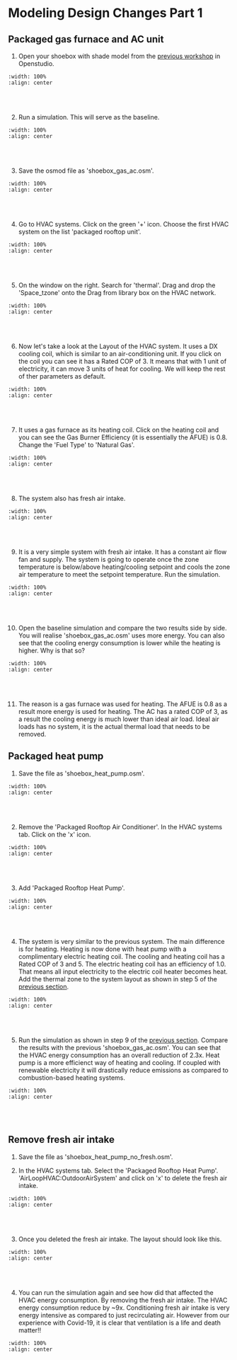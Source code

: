 # Modeling Design Changes Part 1

## Packaged gas furnace and AC unit
1. Open your shoebox with shade model from the [previous workshop](04_psvdgn.md#evaluating-passive-hvac-design-strategies) in Openstudio.
```{image} ../_static/hvac1/hvac1_1.png
:width: 100%
:align: center
```
<br/><br/>

2. Run a simulation. This will serve as the baseline.
```{image} ../_static/hvac1/hvac1_2.png
:width: 100%
:align: center
```
<br/><br/>

3. Save the osmod file as 'shoebox_gas_ac.osm'.
```{image} ../_static/hvac1/hvac1_3.png
:width: 100%
:align: center
```
<br/><br/>

4. Go to HVAC systems. Click on the green '+' icon. Choose the first HVAC system on the list 'packaged rooftop unit'.
```{image} ../_static/hvac1/hvac1_4.png
:width: 100%
:align: center
```
<br/><br/>

5. On the window on the right. Search for 'thermal'. Drag and drop the 'Space_tzone' onto the Drag from library box on the HVAC network.
```{image} ../_static/hvac1/hvac1_5.png
:width: 100%
:align: center
```
<br/><br/>

6. Now let's take a look at the Layout of the HVAC system. It uses a DX cooling coil, which is similar to an air-conditioning unit. If you click on the coil you can see it has a Rated COP of 3. It means that with 1 unit of electricity, it can move 3 units of heat for cooling. We will keep the rest of ther parameters as default.
```{image} ../_static/hvac1/hvac1_6.png
:width: 100%
:align: center
```
<br/><br/>


7. It uses a gas furnace as its heating coil. Click on the heating coil and you can see the Gas Burner Efficiency (it is essentially the AFUE) is 0.8. Change the 'Fuel Type' to 'Natural Gas'.
```{image} ../_static/hvac1/hvac1_7.png
:width: 100%
:align: center
```
<br/><br/>

8. The system also has fresh air intake.
```{image} ../_static/hvac1/hvac1_8.png
:width: 100%
:align: center
```
<br/><br/>

9. It is a very simple system with fresh air intake. It has a constant air flow fan and supply. The system is going to operate once the zone temperature is below/above heating/cooling setpoint and cools the zone air temperature to meet the setpoint temperature. Run the simulation.
```{image} ../_static/hvac1/hvac1_9.png
:width: 100%
:align: center
```
<br/><br/>

10. Open the baseline simulation and compare the two results side by side. You will realise 'shoebox_gas_ac.osm' uses more energy. You can also see that the cooling energy consumption is lower while the heating is higher. Why is that so?
```{image} ../_static/hvac1/hvac1_10.png
:width: 100%
:align: center
```
<br/><br/>

11. The reason is a gas furnace was used for heating. The AFUE is 0.8 as a result more energy is used for heating. The AC has a rated COP of 3, as a result the cooling energy is much lower than ideal air load. Ideal air loads has no system, it is the actual thermal load that needs to be removed.

## Packaged heat pump
1. Save the file as 'shoebox_heat_pump.osm'. 
```{image} ../_static/hvac1/hvac1_11.png
:width: 100%
:align: center
```
<br/><br/>

2. Remove the 'Packaged Rooftop Air Conditioner'. In the HVAC systems tab. Click on the 'x' icon.
```{image} ../_static/hvac1/hvac1_12.png
:width: 100%
:align: center
```
<br/><br/>

3. Add 'Packaged Rooftop Heat Pump'.
```{image} ../_static/hvac1/hvac1_13.png
:width: 100%
:align: center
```
<br/><br/>

4. The system is very similar to the previous system. The main difference is for heating. Heating is now done with heat pump with a complimentary electric heating coil. The cooling and heating coil has a Rated COP of 3 and 5. The electric heating coil has an efficiency of 1.0. That means all input electricity to the electric coil heater becomes heat. Add the thermal zone to the system layout as shown in step 5 of the [previous section](#packaged-gas-furnace-and-ac-unit). 
```{image} ../_static/hvac1/hvac1_14.png
:width: 100%
:align: center
```
<br/><br/>

5. Run the simulation as shown in step 9 of the [previous section](#packaged-gas-furnace-and-ac-unit). Compare the results with the previous 'shoebox_gas_ac.osm'. You can see that the HVAC energy consumption has an overall reduction of 2.3x. Heat pump is a more efficienct way of heating and cooling. If coupled with renewable electricity it will drastically reduce emissions as compared to combustion-based heating systems. 
```{image} ../_static/hvac1/hvac1_15.png
:width: 100%
:align: center
```
<br/><br/>

## Remove fresh air intake
1. Save the file as 'shoebox_heat_pump_no_fresh.osm'. 

2. In the HVAC systems tab. Select the 'Packaged Rooftop Heat Pump'. 'AirLoopHVAC:OutdoorAirSystem' and click on 'x' to delete the fresh air intake.
```{image} ../_static/hvac1/hvac1_16.png
:width: 100%
:align: center
```
<br/><br/>

3. Once you deleted the fresh air intake. The layout should look like this.
```{image} ../_static/hvac1/hvac1_17.png
:width: 100%
:align: center
```
<br/><br/>

4. You can run the simulation again and see how did that affected the HVAC energy consumption. By removing the fresh air intake. The HVAC energy consumption reduce by ~9x. Conditioning fresh air intake is very energy intensive as compared to just recirculating air. However from our experience with Covid-19, it is clear that ventilation is a life and death matter!!
```{image} ../_static/hvac1/hvac1_18.png
:width: 100%
:align: center
```
